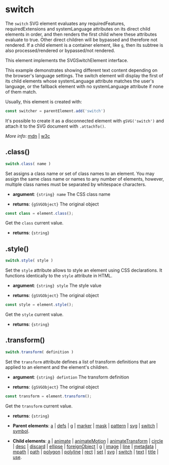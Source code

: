# switch

The `switch` SVG element evaluates any requiredFeatures, requiredExtensions and systemLanguage attributes on its direct child elements in order, and then renders the first child where these attributes evaluate to true. Other direct children will be bypassed and therefore not rendered. If a child element is a container element, like `g`, then its subtree is also processed/rendered or bypassed/not rendered.

This element implements the SVGSwitchElement interface.

This example demonstrates showing different text content depending on the browser's language settings. The switch element will display the first of its child elements whose systemLanguage attribute matches the user's language, or the fallback element with no systemLanguage attribute if none of them match.



Usually, this element is created with:
      
```js
const switcher = parentElement.add('switch')
```

It's possible to create it as a disconnected element with `gSVG('switch')` and attach it to the SVG document with `.attachTo()`.

*More info*:
      [mdn](https://developer.mozilla.org//en-US/docs/Web/SVG/Element/switch) | [w3c](https://svgwg.org/svg2-draft/single-page.html#struct-SwitchElement)

## .class()


```js
switch.class( name )
```
Set assigns a class name or set of class names to an element. You may assign the same class name or names to any number of elements, however, multiple class names must be separated by whitespace characters.

- **argument**: `{string} name` The CSS class name 

- **returns**: `{gSVGObject}` The original object


```js
const class = element.class();
```
Get the `class` current value.

- **returns**: `{string}` 

## .style()


```js
switch.style( style )
```
Set the `style` attribute allows to style an element using CSS declarations. It functions identically to the `style` attribute in HTML.

- **argument**: `{string} style` The style value 

- **returns**: `{gSVGObject}` The original object


```js
const style = element.style();
```
Get the `style` current value.

- **returns**: `{string}` 

## .transform()


```js
switch.transform( definition )
```
Set the `transform` attribute defines a list of transform definitions that are applied to an element and the element's children.

- **argument**: `{string} defintion` The transform definition 

- **returns**: `{gSVGObject}` The original object


```js
const transform = element.transform();
```
Get the `transform` current value.

- **returns**: `{string}` 

- **Parent elements**: [a](./a.md) | [defs](./defs.md) | [g](./g.md) | [marker](./marker.md) | [mask](./mask.md) | [pattern](./pattern.md) | [svg](./svg.md) | [switch](./switch.md) | [symbol](./symbol.md).

- **Child elements**: [a](./a.md) | [animate](./animate.md) | [animateMotion](./animateMotion.md) | [animateTransform](./animateTransform.md) | [circle](./circle.md) | [desc](./desc.md) | [discard](././discard.md) | [ellipse](./ellipse.md) | [foreignObject](./foreignObject.md) | [g](./g.md) | [image](./image.md) | [line](./line.md) | [metadata](./metadata.md) | [mpath](./mpath.md) | [path](./path.md) | [polygon](./polygon.md) | [polyline](./polyline.md) | [rect](./rect.md) | [set](./set.md) | [svg](./svg.md) | [switch](./switch.md) | [text](./text.md) | [title](./title.md) | [use](./use.md).

